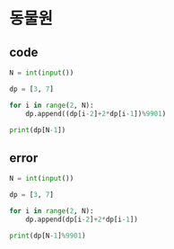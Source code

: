 # 동물원



## code

```python
N = int(input())

dp = [3, 7]

for i in range(2, N):
    dp.append((dp[i-2]+2*dp[i-1])%9901)

print(dp[N-1])
```



## error

```python
N = int(input())

dp = [3, 7]

for i in range(2, N):
    dp.append(dp[i-2]+2*dp[i-1])

print(dp[N-1]%9901)
```

